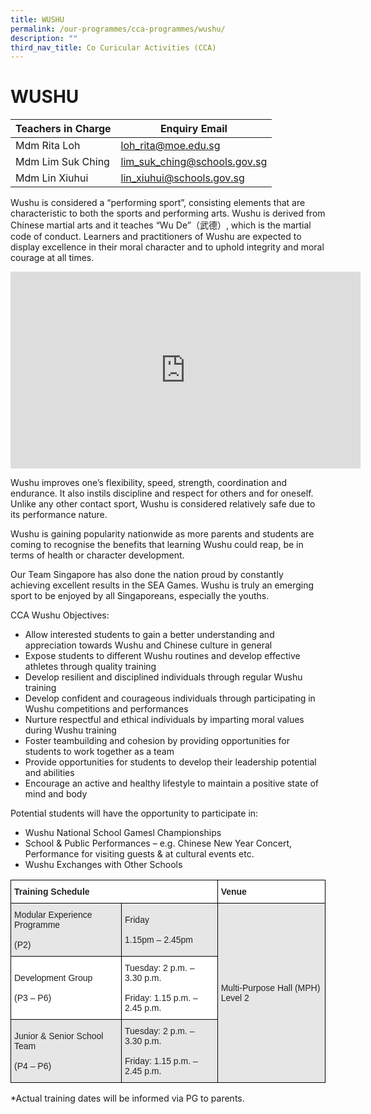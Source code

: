 ```yaml
---
title: WUSHU
permalink: /our-programmes/cca-programmes/wushu/
description: ""
third_nav_title: Co Curicular Activities (CCA)
---
```




# **WUSHU**





| Teachers in Charge | Enquiry Email | 
| -------- | -------- | 
| Mdm Rita Loh   | loh_rita@moe.edu.sg     | 
|Mdm Lim Suk Ching|lim_suk_ching@schools.gov.sg|
|Mdm Lin Xiuhui|lin_xiuhui@schools.gov.sg|




Wushu is considered a “performing sport”, consisting elements that are characteristic to both the sports and performing arts. Wushu is derived from Chinese martial arts and it teaches “Wu De”（武德）, which is the martial code of conduct. Learners and practitioners of Wushu are expected to display excellence in their moral character and to uphold integrity and moral courage at all times.

<iframe width="560" height="315" src="https://www.youtube.com/embed/jSY7e_5h9NM" title="YouTube video player" frameborder="0" allow="accelerometer; autoplay; clipboard-write; encrypted-media; gyroscope; picture-in-picture; web-share" allowfullscreen></iframe>

Wushu improves one’s flexibility, speed, strength, coordination and endurance. It also instils discipline and respect for others and for oneself. Unlike any other contact sport, Wushu is considered relatively safe due to its performance nature.

Wushu is gaining popularity nationwide as more parents and students are coming to recognise the benefits that learning Wushu could reap, be in terms of health or character development.

Our Team Singapore has also done the nation proud by constantly achieving excellent results in the SEA Games. Wushu is truly an emerging sport to be enjoyed by all Singaporeans, especially the youths.

CCA Wushu Objectives:

*   Allow interested students to gain a better understanding and appreciation towards Wushu and Chinese culture in general
*   Expose students to different Wushu routines and develop effective athletes through quality training
*   Develop resilient and disciplined individuals through regular Wushu training
*   Develop confident and courageous individuals through participating in Wushu competitions and performances
*   Nurture respectful and ethical individuals by imparting moral values during Wushu training
*   Foster teambuilding and cohesion by providing opportunities for students to work together as a team
*   Provide opportunities for students to develop their leadership potential and abilities
*   Encourage an active and healthy lifestyle to maintain a positive state of mind and body

Potential students will have the opportunity to participate in:

*   Wushu National School Gamesl Championships
*   School & Public Performances – e.g. Chinese New Year Concert, Performance for visiting guests & at cultural events etc.
*   Wushu Exchanges with Other Schools





<table style="border-collapse:collapse;border-spacing:0" class="tg"><thead><tr><th style="background-color:#FFF;border-color:#000000;border-style:solid;border-width:1px;color:#222;font-family:Arial, sans-serif;font-size:14px;font-weight:bold;overflow:hidden;padding:10px 5px;text-align:left;vertical-align:top;word-break:normal" colspan="2"><span style="font-weight:bold">Training Schedule</span></th><th style="background-color:#FFF;border-color:#000000;border-style:solid;border-width:1px;color:#222;font-family:Arial, sans-serif;font-size:14px;font-weight:bold;overflow:hidden;padding:10px 5px;text-align:left;vertical-align:top;word-break:normal"><span style="font-weight:bold">Venue</span></th></tr></thead><tbody><tr><td style="background-color:#E6E6E6;border-color:#000000;border-style:solid;border-width:1px;color:#222;font-family:Arial, sans-serif;font-size:14px;overflow:hidden;padding:10px 5px;text-align:left;vertical-align:middle;word-break:normal">Modular Experience Programme<br><br>(P2)</td><td style="background-color:#E6E6E6;border-color:#000000;border-style:solid;border-width:1px;color:#222;font-family:Arial, sans-serif;font-size:14px;overflow:hidden;padding:10px 5px;text-align:left;vertical-align:middle;word-break:normal">Friday<br><br>1.15pm – 2.45pm</td><td style="background-color:#E6E6E6;border-color:#000000;border-style:solid;border-width:1px;color:#222;font-family:Arial, sans-serif;font-size:14px;overflow:hidden;padding:10px 5px;text-align:left;vertical-align:middle;word-break:normal" rowspan="3">Multi-Purpose Hall (MPH) Level 2</td></tr><tr><td style="background-color:#FFF;border-color:black;border-style:solid;border-width:1px;color:#222;font-family:Arial, sans-serif;font-size:14px;overflow:hidden;padding:10px 5px;text-align:left;vertical-align:middle;word-break:normal">Development Group<br><br>(P3 – P6)</td><td style="background-color:#FFF;border-color:black;border-style:solid;border-width:1px;color:#222;font-family:Arial, sans-serif;font-size:14px;overflow:hidden;padding:10px 5px;text-align:left;vertical-align:middle;word-break:normal">Tuesday: 2 p.m. – 3.30 p.m.<br><br>Friday: 1.15 p.m. – 2.45 p.m.</td></tr><tr><td style="background-color:#E6E6E6;border-color:black;border-style:solid;border-width:1px;color:#222;font-family:Arial, sans-serif;font-size:14px;overflow:hidden;padding:10px 5px;text-align:left;vertical-align:middle;word-break:normal">Junior &amp; Senior School Team<br><br>(P4 – P6)</td><td style="background-color:#E6E6E6;border-color:black;border-style:solid;border-width:1px;color:#222;font-family:Arial, sans-serif;font-size:14px;overflow:hidden;padding:10px 5px;text-align:left;vertical-align:middle;word-break:normal">Tuesday: 2 p.m. – 3.30 p.m.<br><br>Friday: 1.15 p.m. – 2.45 p.m.</td></tr></tbody></table>

\*Actual training dates will be informed via PG to parents.